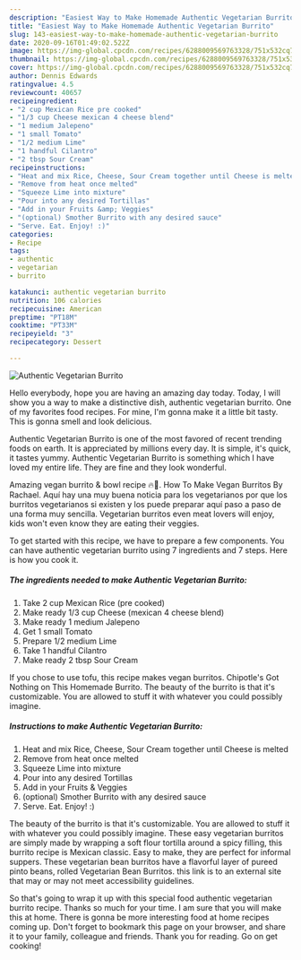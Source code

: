 ```yaml
---
description: "Easiest Way to Make Homemade Authentic Vegetarian Burrito"
title: "Easiest Way to Make Homemade Authentic Vegetarian Burrito"
slug: 143-easiest-way-to-make-homemade-authentic-vegetarian-burrito
date: 2020-09-16T01:49:02.522Z
image: https://img-global.cpcdn.com/recipes/6288009569763328/751x532cq70/authentic-vegetarian-burrito-recipe-main-photo.jpg
thumbnail: https://img-global.cpcdn.com/recipes/6288009569763328/751x532cq70/authentic-vegetarian-burrito-recipe-main-photo.jpg
cover: https://img-global.cpcdn.com/recipes/6288009569763328/751x532cq70/authentic-vegetarian-burrito-recipe-main-photo.jpg
author: Dennis Edwards
ratingvalue: 4.5
reviewcount: 40657
recipeingredient:
- "2 cup Mexican Rice pre cooked"
- "1/3 cup Cheese mexican 4 cheese blend"
- "1 medium Jalepeno"
- "1 small Tomato"
- "1/2 medium Lime"
- "1 handful Cilantro"
- "2 tbsp Sour Cream"
recipeinstructions:
- "Heat and mix Rice, Cheese, Sour Cream together until Cheese is melted"
- "Remove from heat once melted"
- "Squeeze Lime into mixture"
- "Pour into any desired Tortillas"
- "Add in your Fruits &amp; Veggies"
- "(optional) Smother Burrito with any desired sauce"
- "Serve. Eat. Enjoy! :)"
categories:
- Recipe
tags:
- authentic
- vegetarian
- burrito

katakunci: authentic vegetarian burrito 
nutrition: 106 calories
recipecuisine: American
preptime: "PT18M"
cooktime: "PT33M"
recipeyield: "3"
recipecategory: Dessert

---
```



![Authentic Vegetarian Burrito](https://img-global.cpcdn.com/recipes/6288009569763328/751x532cq70/authentic-vegetarian-burrito-recipe-main-photo.jpg)

Hello everybody, hope you are having an amazing day today. Today, I will show you a way to make a distinctive dish, authentic vegetarian burrito. One of my favorites food recipes. For mine, I'm gonna make it a little bit tasty. This is gonna smell and look delicious.

Authentic Vegetarian Burrito is one of the most favored of recent trending foods on earth. It is appreciated by millions every day. It is simple, it's quick, it tastes yummy. Authentic Vegetarian Burrito is something which I have loved my entire life. They are fine and they look wonderful.

Amazing vegan burrito &amp; bowl recipe 🔥🌯. How To Make Vegan Burritos By Rachael. Aquí hay una muy buena noticia para los vegetarianos por que los burritos vegetarianos si existen y los puede preparar aquí paso a paso de una forma muy sencilla. Vegetarian burritos even meat lovers will enjoy, kids won&#39;t even know they are eating their veggies.


To get started with this recipe, we have to prepare a few components. You can have authentic vegetarian burrito using 7 ingredients and 7 steps. Here is how you cook it.

<!--inarticleads1-->

##### The ingredients needed to make Authentic Vegetarian Burrito:

1. Take 2 cup Mexican Rice (pre cooked)
1. Make ready 1/3 cup Cheese (mexican 4 cheese blend)
1. Make ready 1 medium Jalepeno
1. Get 1 small Tomato
1. Prepare 1/2 medium Lime
1. Take 1 handful Cilantro
1. Make ready 2 tbsp Sour Cream


If you chose to use tofu, this recipe makes vegan burritos. Chipotle&#39;s Got Nothing on This Homemade Burrito. The beauty of the burrito is that it&#39;s customizable. You are allowed to stuff it with whatever you could possibly imagine. 

<!--inarticleads2-->

##### Instructions to make Authentic Vegetarian Burrito:

1. Heat and mix Rice, Cheese, Sour Cream together until Cheese is melted
1. Remove from heat once melted
1. Squeeze Lime into mixture
1. Pour into any desired Tortillas
1. Add in your Fruits &amp; Veggies
1. (optional) Smother Burrito with any desired sauce
1. Serve. Eat. Enjoy! :)


The beauty of the burrito is that it&#39;s customizable. You are allowed to stuff it with whatever you could possibly imagine. These easy vegetarian burritos are simply made by wrapping a soft flour tortilla around a spicy filling, this burrito recipe is Mexican classic. Easy to make, they are perfect for informal suppers. These vegetarian bean burritos have a flavorful layer of pureed pinto beans, rolled Vegetarian Bean Burritos. this link is to an external site that may or may not meet accessibility guidelines. 

So that's going to wrap it up with this special food authentic vegetarian burrito recipe. Thanks so much for your time. I am sure that you will make this at home. There is gonna be more interesting food at home recipes coming up. Don't forget to bookmark this page on your browser, and share it to your family, colleague and friends. Thank you for reading. Go on get cooking!
